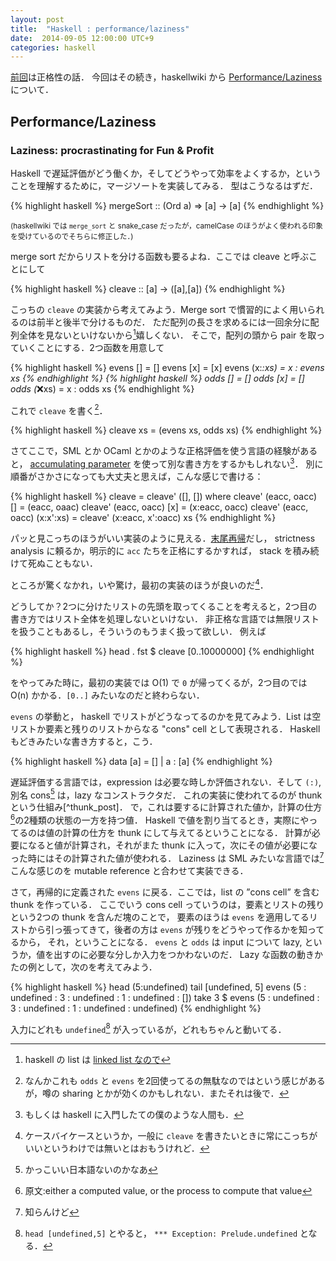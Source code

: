 ```yaml
---
layout: post
title:  "Haskell : performance/laziness"
date:  2014-09-05 12:00:00 UTC+9
categories: haskell
---
```


[前回]({{site.baseurl}}/2014/08/31/haskell-performance-strictness.html)は正格性の話．
今回はその続き，haskellwiki から [Performance/Laziness](http://www.haskell.org/haskellwiki/Performance/Laziness) について．

## Performance/Laziness

### Laziness: procrastinating for Fun & Profit

Haskell で遅延評価がどう働くか，そしてどうやって効率をよくするか，ということを理解するために，マージソートを実装してみる．
型はこうなるはずだ．

{% highlight haskell %}
mergeSort :: (Ord a) => [a] -> [a]
{% endhighlight %}

<small>(haskellwiki では `merge_sort` と snake_case だったが，camelCase のほうがよく使われる印象を受けているのでそちらに修正した．)</small>

merge sort だからリストを分ける函数も要るよね．ここでは cleave と呼ぶことにして

{% highlight haskell %}
cleave :: [a] -> ([a],[a])
{% endhighlight %}

こっちの `cleave` の実装から考えてみよう．Merge sort で慣習的によく用いられるのは前半と後半で分けるものだ．
ただ配列の長さを求めるには一回余分に配列全体を見ないといけないから[^haskell_linked_list]嬉しくない．
そこで，配列の頭から pair を取っていくことにする．2つ函数を用意して

{% highlight haskell %}
evens [] = []
evens [x] = [x]
evens (x:_:xs) = x : evens xs
{% endhighlight %}
{% highlight haskell %}
odds [] = []
odds [x] = []
odds (_:x:xs) = x : odds xs
{% endhighlight %}

これで `cleave` を書く[^sharing_perhaps]．

{% highlight haskell %}
cleave xs = (evens xs, odds xs)
{% endhighlight %}

さてここで，SML とか OCaml とかのような正格評価を使う言語の経験があると，
[accumulating parameter](www.haskell.org/haskellwiki/Performance/Accumulating_Parameters) を使って別な書き方をするかもしれない[^no_caml]．
別に順番がさかさになっても大丈夫と思えば，こんな感じで書ける：

{% highlight haskell %}
cleave = cleave' ([], []) where
    cleave' (eacc, oacc) [] = (eacc, oaac)
    cleave' (eacc, oacc) [x] = (x:eacc, oacc)
    cleave' (eacc, oacc) (x:x':xs) = cleave' (x:eacc, x':oacc) xs
{% endhighlight %}

パッと見こっちのほうがいい実装のように見える．[末尾再帰](http://www.haskell.org/haskellwiki/Tail_recursion)だし，
strictness analysis に頼るか，明示的に `acc` たちを正格にするかすれば， stack を積み続けて死ぬこともない．

ところが驚くなかれ，いや驚け，最初の実装のほうが良いのだ[^cbc]．

どうしてか？2つに分けたリストの先頭を取ってくることを考えると，2つ目の書き方ではリスト全体を処理しないといけない．
非正格な言語では無限リストを扱うこともあるし，そういうのもうまく扱って欲しい．
例えば

{% highlight haskell %}
head . fst $ cleave [0..10000000]
{% endhighlight %}

をやってみた時に，最初の実装では O(1) で `0` が帰ってくるが，2つ目のでは O(n) かかる．`[0..]` みたいなのだと終わらない．

`evens` の挙動と， haskell でリストがどうなってるのかを見てみよう．List は空リストか要素と残りのリストからなる "cons" cell として表現される．
Haskell もどきみたいな書き方すると，こう．

{% highlight haskell %}
data [a] = [] | a : [a]
{% endhighlight %}

遅延評価する言語では，expression は必要な時しか評価されない．そして `(:)`, 別名 cons[^cons-japanese] は，lazy なコンストラクタだ．
これの実装に使われてるのが thunk という仕組み[^thunk_post]．
で，これは要するに計算された値か，計算の仕方[^th_or]の2種類の状態の一方を持つ値．
Haskell で値を割り当てるとき，実際にやってるのは値の計算の仕方を thunk にして与えてるということになる．
計算が必要になると値が計算され，それがまた thunk に入って，次にその値が必要になった時にはその計算された値が使われる．
Laziness は SML みたいな言語では[^sml]こんな感じのを mutable reference と合わせて実装できる．

さて，再帰的に定義された `evens` に戻る．ここでは，list の ”cons cell” を含む thunk を作っている．
ここでいう cons cell っていうのは，要素とリストの残りという2つの thunk を含んだ塊のことで，
要素のほうは `evens` を適用してるリストから引っ張ってきて，後者の方は `evens` が残りをどうやって作るかを知ってるから，
それ，ということになる．
`evens` と `odds` は input について lazy, というか，値を出すのに必要な分しか入力をつかわないのだ．
Lazy な函数の動きかたの例として，次のを考えてみよう．

{% highlight haskell %}
head (5:undefined)
tail [undefined, 5]
evens (5 : undefined : 3 : undefined : 1 : undefined : [])
take 3 $ evens (5 : undefined : 3 : undefined : 1 : undefined : undefined)
{% endhighlight %}

入力にどれも `undefined`[^undefined] が入っているが，どれもちゃんと動いてる．

[^haskell_linked_list]: haskell の list は [linked list なので](http://stackoverflow.com/questions/15063115)
[^sharing_perhaps]: なんかこれも `odds` と `evens` を2回使ってるの無駄なのではという感じがあるが，噂の sharing とかが効くのかもしれない．またそれは後で．
[^no_caml]: もしくは haskell に入門したての僕のような人間も．
[^cbc]: ケースバイケースというか，一般に `cleave` を書きたいときに常にこっちがいいというわけでは無いとはおもうけれど．
[^cons-japanese]: かっこいい日本語ないのかなあ
[^thunk-post]:[以前の投稿]({{site.baseurl}}/2014/08/haskell-thunk.md)
[^th_or]: 原文:either a computed value, or the process to compute that value
[^sml]: 知らんけど
[^undefined]: `head [undefined,5]` とやると， `*** Exception: Prelude.undefined` となる．
